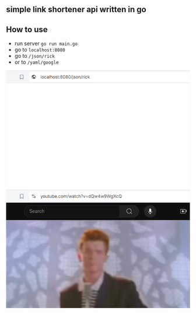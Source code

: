 ## simple link shortener api written in go

## How to use
- run server `go run main.go`
- go to `localhost:8080`
- go to `/json/rick`
- or to `/yaml/google`

![img.png](img.png)
![img_1.png](img_1.png)
